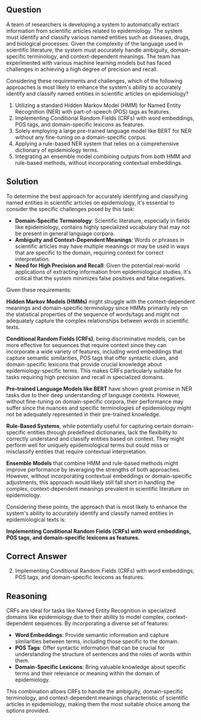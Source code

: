 ## Question
A team of researchers is developing a system to automatically extract information from scientific articles related to epidemiology. The system must identify and classify various named entities such as diseases, drugs, and biological processes. Given the complexity of the language used in scientific literature, the system must accurately handle ambiguity, domain-specific terminology, and context-dependent meanings. The team has experimented with various machine learning models but has faced challenges in achieving a high degree of precision and recall.

Considering these requirements and challenges, which of the following approaches is most likely to enhance the system's ability to accurately identify and classify named entities in scientific articles on epidemiology?

1. Utilizing a standard Hidden Markov Model (HMM) for Named Entity Recognition (NER) with part-of-speech (POS) tags as features.
2. Implementing Conditional Random Fields (CRFs) with word embeddings, POS tags, and domain-specific lexicons as features.
3. Solely employing a large pre-trained language model like BERT for NER without any fine-tuning on a domain-specific corpus.
4. Applying a rule-based NER system that relies on a comprehensive dictionary of epidemiology terms.
5. Integrating an ensemble model combining outputs from both HMM and rule-based methods, without incorporating contextual embeddings.

## Solution

To determine the best approach for accurately identifying and classifying named entities in scientific articles on epidemiology, it's essential to consider the specific challenges posed by this task:

- **Domain-Specific Terminology**: Scientific literature, especially in fields like epidemiology, contains highly specialized vocabulary that may not be present in general language corpora.
- **Ambiguity and Context-Dependent Meanings**: Words or phrases in scientific articles may have multiple meanings or may be used in ways that are specific to the domain, requiring context for correct interpretation.
- **Need for High Precision and Recall**: Given the potential real-world applications of extracting information from epidemiological studies, it's critical that the system minimizes false positives and false negatives.

Given these requirements:

**Hidden Markov Models (HMMs)** might struggle with the context-dependent meanings and domain-specific terminology since HMMs primarily rely on the statistical properties of the sequence of words/tags and might not adequately capture the complex relationships between words in scientific texts.

**Conditional Random Fields (CRFs)**, being discriminative models, can be more effective for sequences that require context since they can incorporate a wide variety of features, including word embeddings that capture semantic similarities, POS tags that offer syntactic clues, and domain-specific lexicons that provide crucial knowledge about epidemiology-specific terms. This makes CRFs particularly suitable for tasks requiring high precision and recall in specialized domains.

**Pre-trained Language Models like BERT** have shown great promise in NER tasks due to their deep understanding of language contexts. However, without fine-tuning on domain-specific corpora, their performance may suffer since the nuances and specific terminologies of epidemiology might not be adequately represented in their pre-trained knowledge.

**Rule-Based Systems**, while potentially useful for capturing certain domain-specific entities through predefined dictionaries, lack the flexibility to correctly understand and classify entities based on context. They might perform well for uniquely epidemiological terms but could miss or misclassify entities that require contextual interpretation.

**Ensemble Models** that combine HMM and rule-based methods might improve performance by leveraging the strengths of both approaches. However, without incorporating contextual embeddings or domain-specific adjustments, this approach would likely still fall short in handling the complex, context-dependent meanings prevalent in scientific literature on epidemiology.

Considering these points, the approach that is most likely to enhance the system's ability to accurately identify and classify named entities in epidemiological texts is:

**Implementing Conditional Random Fields (CRFs) with word embeddings, POS tags, and domain-specific lexicons as features.**

## Correct Answer

2. Implementing Conditional Random Fields (CRFs) with word embeddings, POS tags, and domain-specific lexicons as features.

## Reasoning

CRFs are ideal for tasks like Named Entity Recognition in specialized domains like epidemiology due to their ability to model complex, context-dependent sequences. By incorporating a diverse set of features:

- **Word Embeddings**: Provide semantic information and capture similarities between terms, including those specific to the domain.
- **POS Tags**: Offer syntactic information that can be crucial for understanding the structure of sentences and the roles of words within them.
- **Domain-Specific Lexicons**: Bring valuable knowledge about specific terms and their relevance or meaning within the domain of epidemiology.

This combination allows CRFs to handle the ambiguity, domain-specific terminology, and context-dependent meanings characteristic of scientific articles in epidemiology, making them the most suitable choice among the options provided.